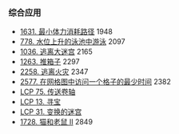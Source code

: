### 综合应用

* [1631\. 最小体力消耗路径](https://leetcode.cn/problems/path-with-minimum-effort/) 1948
* [778\. 水位上升的泳池中游泳](https://leetcode.cn/problems/swim-in-rising-water/) 2097
* [1036\. 逃离大迷宫](https://leetcode.cn/problems/escape-a-large-maze/) 2165
* [1263\. 推箱子](https://leetcode.cn/problems/minimum-moves-to-move-a-box-to-their-target-location/) 2297
* [2258\. 逃离火灾](https://leetcode.cn/problems/escape-the-spreading-fire/) 2347
* [2577\. 在网格图中访问一个格子的最少时间](https://leetcode.cn/problems/minimum-time-to-visit-a-cell-in-a-grid/) 2382
* [LCP 75. 传送卷轴](https://leetcode.cn/problems/rdmXM7/)
* [LCP 13. 寻宝](https://leetcode.cn/problems/xun-bao/)
* [LCP 31. 变换的迷宫](https://leetcode-cn.com/problems/Db3wC1/)
* [1728\. 猫和老鼠 II](https://leetcode.cn/problems/cat-and-mouse-ii/) 2849

